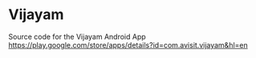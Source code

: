 # Vijayam
Source code for the Vijayam Android App https://play.google.com/store/apps/details?id=com.avisit.vijayam&hl=en
